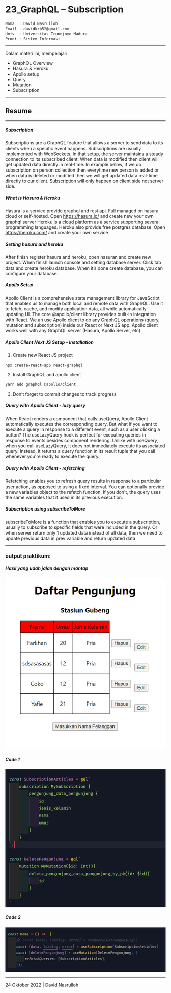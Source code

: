 # 23_GraphQL – Subscription

```
Nama  : David Nasrulloh
Email : davidkrb52@gmail.com
Univ  : Universitas Trunojoyo Madura
Prodi : Sistem Informasi
```

---

Dalam materi ini, mempelajari:

- GraphQL Overview
- Hasura & Heroku
- Apollo setup
- Query
- Mutation
- Subscription

---

## Resume

---

##### Subscription

Subscriptions are a GraphQL feature that allows a server to send data to its clients when a specific event happens. Subscriptions are usually implemented with WebSockets. In that setup, the server maintains a steady connection to its subscribed client.
When data is modified then client will get updated data directly in real-time. In example below, if we do subscription on person collection then everytime new person is added or when data is deleted or modified then we will get updated data real-time directly to our client. Subscription will only happen on client side not server side.

##### What is Hasura & Heroku

Hasura is a service provide graphql and rest api. Full managed on hasura cloud or self-hosted. Open https://hasura.io/ and create new your own graphql server
Heroku is a cloud platform as a service supporting several programming languages. Heroku also provide free postgres database. Open https://heroku.com/ and create your own service

##### Setting hasura and heroku

After finish register hasura and heroku, open hasuran and create new project. When finish launch console and setting database server. Click tab data and create heroku database. When it’s done create database, you can configure your database.

##### Apollo Setup

Apollo Client is a comprehensive state management library for JavaScript that enables us to manage both local and remote data with GraphQL. Use it to fetch, cache, and modify application data, all while automatically updating UI. The core @apollo/client library provides built-in integration with React. We an use Apollo client to do any GraphQL operations (query, mutation and subscription) inside our React or Next JS app. Apollo client works well with any GraphQL server (Hasura, Apollo Server, etc)

##### Apollo Client Next JS Setup - Installation

1. Create new React JS project

```
npx create-react-app react-graphql
```

2. Install GraphQL and apollo client

```
yarn add graphql @apollo/client
```

3. Don’t forget to commit changes to track progress

##### Query with Apollo Client - lazy query

When React renders a component that calls useQuery, Apollo Client automatically executes the corresponding query. But what if you want to execute a query in response to a different event, such as a user clicking a button?
The useLazyQuery hook is perfect for executing queries in response to events besides component rendering. Unlike with useQuery, when you call useLazyQuery, it does not immediately execute its associated query. Instead, it returns a query function in its result tuple that you call whenever you're ready to execute the query.

##### Query with Apollo Client - refetching

Refetching enables you to refresh query results in response to a particular user action, as opposed to using a fixed interval. You can optionally provide a new variables object to the refetch function. If you don't, the query uses the same variables that it used in its previous execution.

##### Subscription using subscribeToMore

subscribeToMore is a function that enables you to execute a subscription, usually to subscribe to specific fields that were included in the query. Or when server return only 1 updated data instead of all data, then we need to update previous data in prev variable and return updated data

---

### output praktikum:

##### Hasil yang udah jalan dengan mantap

![file1](./screenshots/prak1.png)

##### Code 1

![file2](./screenshots/prak2.png)

##### Code 2

![file3](./screenshots/prak3.png)

---

24 Oktober 2022 | David Nasrulloh
